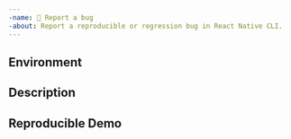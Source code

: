 ```yaml
---
-name: 🐛 Report a bug
-about: Report a reproducible or regression bug in React Native CLI.
---
```


## Environment

<!-- Run `react-native info` in your terminal and paste its contents here. -->

## Description

<!--
  Describe your issue in detail. Include screenshots if needed. If this is a regression, let us know.
-->


## Reproducible Demo

<!--
  Let us know how to reproduce the issue. Include a code sample or share a project that reproduces the issue.
  Please follow the guidelines for providing a minimal example: https://stackoverflow.com/help/mcve.
-->

